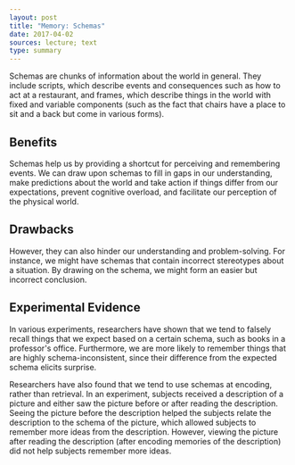 ```yaml
---
layout: post
title: "Memory: Schemas"
date: 2017-04-02
sources: lecture; text
type: summary
---
```


Schemas are chunks of information about the world in general. They include scripts, which describe events and consequences such as how to act at a restaurant, and frames, which describe things in the world with fixed and variable components (such as the fact that chairs have a place to sit and a back but come in various forms).

## Benefits

Schemas help us by providing a shortcut for perceiving and remembering events. We can draw upon schemas to fill in gaps in our understanding, make predictions about the world and take action if things differ from our expectations, prevent cognitive overload, and facilitate our perception of the physical world.

## Drawbacks
However, they can also hinder our understanding and problem-solving. For instance, we might have schemas that contain incorrect stereotypes about a situation. By drawing on the schema, we might form an easier but incorrect conclusion.

## Experimental Evidence

In various experiments, researchers have shown that we tend to falsely recall things that we expect based on a certain schema, such as books in a professor's office. Furthermore, we are more likely to remember things that are highly schema-inconsistent, since their difference from the expected schema elicits surprise.

Researchers have also found that we tend to use schemas at encoding, rather than retrieval. In an experiment, subjects received a description of a picture and either saw the picture before or after reading the description. Seeing the picture before the description helped the subjects relate the description to the schema of the picture, which allowed subjects to remember more ideas from the description. However, viewing the picture after reading the description (after encoding memories of the description) did not help subjects remember more ideas.
